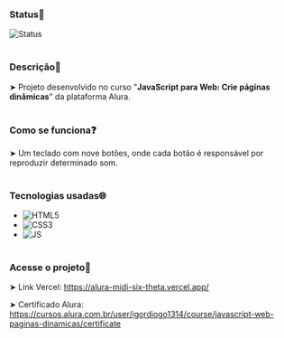 ### Status📌
![Status](https://img.shields.io/static/v1?style=for-the-badge&label=Status&message=FINALIZADO&color=blue)
<br><br>
### Descrição📄
➤ Projeto desenvolvido no curso "<strong>JavaScript para Web: Crie páginas dinâmicas</strong>" da plataforma Alura.
<br><br>
### Como se funciona❓
➤ Um teclado com nove botões, onde cada botão é responsável por reproduzir determinado som.
<br><br>
### Tecnologias usadas🌐
- ![HTML5](https://img.shields.io/badge/HTML5-E34F26?style=for-the-badge&logo=html5&logoColor=white)
- ![CSS3](https://img.shields.io/badge/CSS3-1572B6?style=for-the-badge&logo=css3&logoColor=white)
- ![JS](https://img.shields.io/badge/JavaScript-1572B6?style=for-the-badge&logo=javascript&logoColor=black&color=yellow)
<br><br>
### Acesse o projeto🔎
➤ Link Vercel: https://alura-midi-six-theta.vercel.app/ 

➤ Certificado Alura: https://cursos.alura.com.br/user/igordiogo1314/course/javascript-web-paginas-dinamicas/certificate
